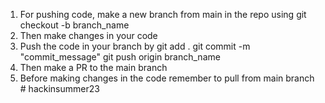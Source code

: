 1. For pushing code, make a new branch from main in the repo using 
git checkout -b branch_name
2. Then make changes in your code
3. Push the code in your branch by
git add .
git commit -m "commit_message"
git push origin branch_name
4. Then make a PR to the main branch
5. Before making changes in the code remember to pull from main branch
#   h a c k i n s u m m e r 2 3  
 